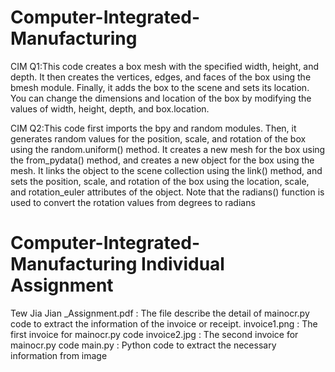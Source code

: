 # Computer-Integrated-Manufacturing
CIM Q1:This code creates a box mesh with the specified width, height, and depth. It then creates the vertices, edges, and faces of the box using the bmesh module. Finally, it adds the box to the scene and sets its location. You can change the dimensions and location of the box by modifying the values of width, height, depth, and box.location.

CIM Q2:This code first imports the bpy and random modules. Then, it generates random values for the position, scale, and rotation of the box using the random.uniform() method. It creates a new mesh for the box using the from_pydata() method, and creates a new object for the box using the mesh. It links the object to the scene collection using the link() method, and sets the position, scale, and rotation of the box using the location, scale, and rotation_euler attributes of the object.
Note that the radians() function is used to convert the rotation values from degrees to radians

# Computer-Integrated-Manufacturing Individual Assignment

Tew Jia Jian _Assignment.pdf : The file describe the detail of mainocr.py code to extract the information of the invoice or receipt.
invoice1.png : The first invoice for mainocr.py code
invoice2.jpg : The second invoice for mainocr.py code
main.py : Python code to extract the necessary information from image
